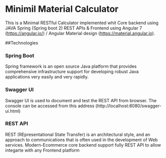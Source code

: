 # Minimil Material Calculator

This is a Minimal RESTful Calculator implemented whit Core backend using JAVA Spring (Spring boot 2) REST APIs & Frontend using Angular 7 (https://angular.io/) / Angular Material design (https://material.angular.io).

##Technologies  

### Spring Boot
Spring framework is an open source Java platform that provides comprehensive infrastructure support for developing robust Java applications very easily and very rapidly.

### Swagger UI
Swagger UI is used to document and test the REST API from browser. The console can be accessed from this address (http://localhost:8080/swagger-ui.html) 


### REST API
REST (REpresentational State Transfer) is an architectural style, and an approach to communications that is often used in the development of Web services. Modern-Ecommerce core backend support fully REST API to allow integarte with any Frontend platform



